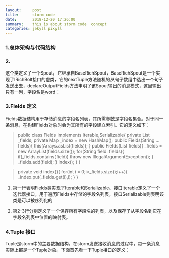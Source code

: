 ```yaml
---
layout:     post
title:      storm code
date:       2018-12-20 17:26:00
summary:    this is about storm code  concept
categories: jekyll pixyll
---
```


### 1.总体架构与代码结构


### 2.

这个类定义了一个Spout，它继承自BaseRichSpout，BaseRichSpout是一个实现了IRichBolt接口的虚类，它的nextTuple方法随机的从句子数组中选出一个句子发送出去，declareOutputFields方法申明了该Spout输出的消息模式，这里输出只有一列，字段名是word：



### 3.Fields 定义
Fields数据结构用于存储消息的字段名列表，其所需参数是字段名集合。对于同一条消息，在构建Fields对象时会为其所有的字段建立索引。它的定义如下：
<blockquote>
  <p>
  public class Fields implements Iterable<String>,Serializable{
    private List<String> _fields;
    private Map<String,Integer> _index = new HashMap<String,Integer>();
    public Fields(String ... fields){
       this(Arrays.asList(fields));
    }
    public Fields(List<String> fields){
      _fields = new ArrayList<String>(fields.size());
      for(String field: fields){
        if(_fields.contains(field))
        throw new IllegalArgumentException();
      }
        _fields.add(field);
    }
    index();
    }
    }

  </p>
</blockquote>

<blockquote>
  <p>
  private void index(){
    for(int i = 0;i<_fields.size();i++){
        _index.put(_fields.get(i),i);
    }
  }
  </p>
</blockquote>


1. 第一行表明Fields类实现了Iterable<String>和Serializable。接口Iterable<String>定义了一个迭代器接口，用于遍历Fields中存储的字段名列表，接口Serializable则表明该类是可以被序列化的

2. 第2-3行分别定义了一个保存所有字段名的列表，以及保存了从字段名到它在字段名列表中位置的映射表。


### 4.Tuple 接口
Tuple是storm中的主要数据结构，在storm发送接收消息的过程中，每一条消息实际上都是一个Tuple对象，下面首先看一下Tuple接口的定义：
